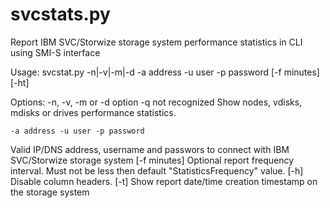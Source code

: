 # svcstats.py
Report IBM SVC/Storwize storage system performance statistics in CLI using SMI-S interface

Usage:
    svcstat.py -n|-v|-m|-d -a address -u user -p password [-f minutes] [-ht]

Options:
    -n, -v, -m or -d
option -q not recognized 
Show nodes, vdisks, mdisks or drives performance statistics.

    -a address -u user -p password
Valid IP/DNS address, username and passwors to connect with IBM SVC/Storwize storage system
    [-f minutes]
Optional report frequency interval. Must not be less then default "StatisticsFrequency" value.
    [-h]
Disable column headers.
    [-t]
Show report date/time creation timestamp on the storage system
